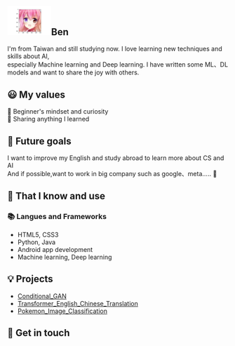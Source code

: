 ## <img width="100px" src="https://github.com/Yukino1010/Yukino1010/blob/main/generate.png" />Ben #

I'm from Taiwan and still studying now. I love learning new techniques and skills about AI, <br> especially Machine learning and Deep learning. I have written some ML、DL models and want to share the joy with others. 

## 😃 My values
🍏 Beginner's mindset and curiosity<br>
🙌 Sharing anything I learned<br>

## 🔭 Future goals

I want to improve my English and study abroad to learn more about CS and AI<br>
And if possible,want to work in big company such as google、meta..... 💪<br>

## 🧠 That I know and use
### 📚 Langues and Frameworks
- HTML5, CSS3
- Python, Java
- Android app development
- Machine learning, Deep learning


## 💡 Projects
- [Conditional_GAN](https://github.com/Yukino1010/Conditional_GAN)
- [Transformer_English_Chinese_Translation](https://github.com/Yukino1010/Transformer_English_Chinese_Translation)
- [Pokemon_Image_Classification](https://github.com/Yukino1010/Pokemon_Image_Classification)


## 🔗 Get in touch

